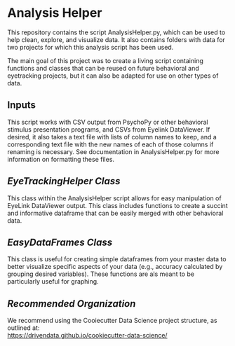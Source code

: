 # Analysis Helper
This repository contains the script AnalysisHelper.py, which can be used to help clean, explore, and visualize data. It also contains folders with data for two projects for which this analysis script has been used. 

The main goal of this project was to create a living script containing functions and classes that can be reused on future behavioral and eyetracking projects, but it can also be adapted for use on other types of data.

## Inputs
This script works with CSV output from PsychoPy or other behavioral stimulus presentation programs, and CSVs from Eyelink DataViewer. If desired, it also takes a text file with lists of column names to keep, and a corresponding text file with the new names of each of those columns if renaming is necessary. See documentation in AnalysisHelper.py for more information on formatting these files.

## *EyeTrackingHelper Class*
This class within the AnalysisHelper script allows for easy manipulation of EyeLink DataViewer output. This class includes functions to create a succint and informative dataframe that can be easily merged with other behavioral data.

## *EasyDataFrames Class*
This class is useful for creating simple dataframes from your master data to better visualize specific aspects of your data (e.g., accuracy calculated by grouping desired variables). These functions are als meant to be particularly useful for graphing.

## *Recommended Organization*
We recommend using the Cooiecutter Data Science project structure, as outlined at: <br>
https://drivendata.github.io/cookiecutter-data-science/
